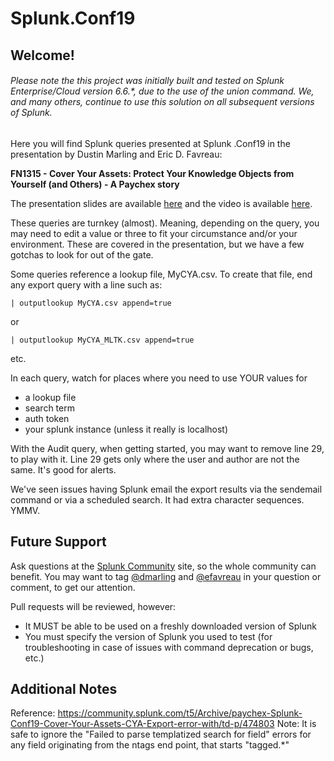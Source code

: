 # Splunk.Conf19

## Welcome!

###### Please note the this project was initially built and tested on Splunk Enterprise/Cloud version 6.6.*, due to the use of the union command. We, and many others, continue to use this solution on all subsequent versions of Splunk.


Here you will find Splunk queries presented at Splunk .Conf19 in the presentation by Dustin Marling and Eric D. Favreau:

**FN1315 - Cover Your Assets: Protect Your Knowledge Objects from Yourself (and Others) - A Paychex story**

The presentation slides are available [here](https://conf.splunk.com/files/2019/slides/FN1315.pdf) and the video is available [here](https://conf.splunk.com/files/2019/recordings/FN1315.mp4).

These queries are turnkey (almost). Meaning, depending on the query, you may need to edit a value or three to fit your circumstance and/or your environment. These are covered in the presentation, but we have a few gotchas to look for out of the gate.

Some queries reference a lookup file, MyCYA.csv. To create that file, end any export query with a line such as:
```
| outputlookup MyCYA.csv append=true
```
or
```
| outputlookup MyCYA_MLTK.csv append=true
```
etc.

In each query, watch for places where you need to use YOUR values for
- a lookup file
- search term
- auth token
- your splunk instance (unless it really is localhost)

With the Audit query, when getting started, you may want to remove line 29, to play with it. Line 29 gets only where the user and author are not the same. It's good for alerts.

We've seen issues having Splunk email the export results via the sendemail command or via a scheduled search. It had extra character sequences. YMMV. 

## Future Support
Ask questions at the [Splunk Community](https://community.splunk.com/) site, so the whole community can benefit.
You may want to tag [@dmarling](https://community.splunk.com/t5/user/viewprofilepage/user-id/215385) and [@efavreau](https://community.splunk.com/t5/user/viewprofilepage/user-id/88735) in your question or comment, to get our attention.

Pull requests will be reviewed, however:

- It MUST be able to be used on a freshly downloaded version of Splunk
- You must specify the version of Splunk you used to test (for troubleshooting in case of issues with command deprecation or bugs, etc.)

## Additional Notes
Reference: https://community.splunk.com/t5/Archive/paychex-Splunk-Conf19-Cover-Your-Assets-CYA-Export-error-with/td-p/474803
Note: It is safe to ignore the "Failed to parse templatized search for field" errors for any field originating from the ntags end point, that starts "tagged.*"
